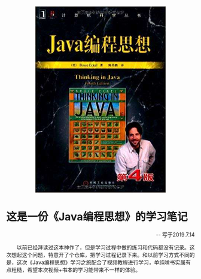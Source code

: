 <div align='center'><img src='https://github.com/theanswer910725/ThinkingInJava/blob/master/resources/timg.jpg' /></div>

# 这是一份《Java编程思想》的学习笔记

<p align='right'>-- 写于2019.7.14</p>
　　以前已经拜读过这本神作了，但是学习过程中做的练习和代码都没有记录。这次想起这个问题，特意开了个仓库，把学习过程记录下来。和以前学习方式不同的是，这次《Java编程思想》学习之旅配合了视频教程进行学习，单纯啃书实属有点粗糙，希望本次视频+书本的学习能带来不一样的体验。
